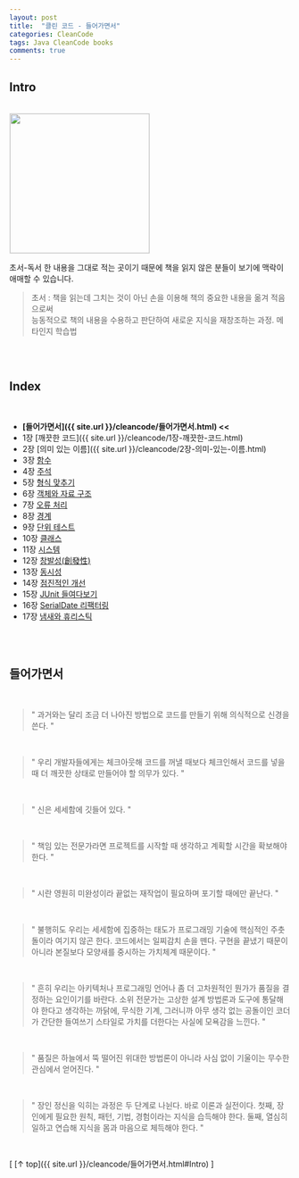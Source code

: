 ```yaml
---
layout: post
title:  "클린 코드 - 들어가면서"
categories: CleanCode
tags: Java CleanCode books 
comments: true
---
```


## Intro
<br/>

<img src="{{ site.url }}/assets/cs/tn-cleancode.jpg" width="250" style="border: 1px solid #e9e9e9;" />

<br/>

초서-독서 한 내용을 그대로 적는 곳이기 때문에 책을 읽지 않은 분들이 보기에 맥락이 애매할 수 있습니다.
> 초서 : 책을 읽는데 그치는 것이 아닌 손을 이용해 책의 중요한 내용을 옮겨 적음으로써  
  능동적으로 책의 내용을 수용하고 판단하여 새로운 지식을 재창조하는 과정. 메타인지 학습법  

<br/>    
<br/>   

## Index

<br/>

- **[들어가면서]({{ site.url }}/cleancode/들어가면서.html) <<**
- 1장 [깨끗한 코드]({{ site.url }}/cleancode/1장-깨끗한-코드.html)
- 2장 [의미 있는 이름]({{ site.url }}/cleancode/2장-의미-있는-이름.html)
- 3장 [함수](#)
- 4장 [주석](#)
- 5장 [형식 맞추기](#)
- 6장 [객체와 자료 구조](#)
- 7장 [오류 처리](#)
- 8장 [경계](#)
- 9장 [단위 테스트](#)
- 10장 [클래스](#)
- 11장 [시스템](#)
- 12장 [창발성(創發性)](#)
- 13장 [동시성](#)
- 14장 [점진적인 개선](#)
- 15장 [JUnit 들여다보기](#)
- 16장 [SerialDate 리팩터링](#)
- 17장 [냄새와 휴리스틱](#)

<br/>  
<br/>

## 들어가면서

<br/>

> " 과거와는 달리 조금 더 나아진 방법으로 코드를 만들기 위해 의식적으로 신경을 쓴다. "

<br/>

> " 우리 개발자들에게는 체크아웃해 코드를 꺼낼 때보다 체크인해서 코드를 넣을 때 더 깨끗한 상태로 만들어야 할 의무가 있다. "

<br/>

> " 신은 세세함에 깃들어 있다. "

<br/>

> " 책임 있는 전문가라면 프로젝트를 시작할 때 생각하고 계획할 시간을 확보해야 한다. "

<br/>

> " 시란 영원히 미완성이라 끝없는 재작업이 필요하며 포기할 때에만 끝난다. "

<br/>

> " 불행히도 우리는 세세함에 집중하는 태도가 프로그래밍 기술에 핵심적인 주춧돌이라 여기지 않곤 한다. 코드에서는 일찌감치 손을 뗀다. 구현을 끝냈기 때문이 아니라 본질보다 모양새를 중시하는 가치체계 때문이다. "

<br/>

> " 흔히 우리는 아키텍처나 프로그래밍 언어나 좀 더 고차원적인 뭔가가 품질을 결정하는 요인이기를 바란다. 소위 전문가는 고상한 설계 방법론과 도구에 통달해야 한다고 생각하는 까닭에, 무식한 기계, 그러니까 아무 생각 없는 공돌이인 코더가 간단한 들여쓰기 스타일로 가치를 더한다는 사실에 모욕감을 느낀다. "

<br/>

> " 품질은 하늘에서 뚝 떨어진 위대한 방법론이 아니라 사심 없이 기울이는 무수한 관심에서 얻어진다. "

<br/>

> " 장인 정신을 익히는 과정은 두 단계로 나뉜다. 바로 이론과 실전이다. 첫째, 장인에게 필요한 원칙, 패턴, 기법, 경험이라는 지식을 습득해야 한다. 둘째, 열심히 일하고 연습해 지식을 몸과 마음으로 체득해야 한다. "

<br/>

[ [↑ top]({{ site.url }}/cleancode/들어가면서.html#Intro) ]
